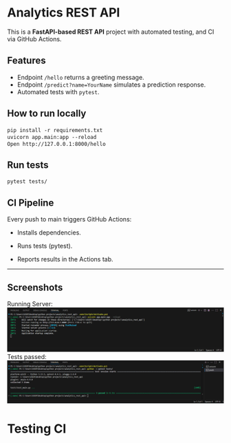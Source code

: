 # Analytics REST API

This is a **FastAPI-based REST API** project with automated testing, and CI via GitHub Actions.

## **Features**
- Endpoint `/hello` returns a greeting message.
- Endpoint `/predict?name=YourName` simulates a prediction response.
- Automated tests with `pytest`.

## **How to run locally**
```plaintext
pip install -r requirements.txt
uvicorn app.main:app --reload
Open http://127.0.0.1:8000/hello
```
## Run tests
```
pytest tests/
```
## CI Pipeline
Every push to main triggers GitHub Actions:

- Installs dependencies.

- Runs tests (pytest).

- Reports results in the Actions tab.
---
## Screenshots
Running Server:
![Running server](./assets/runningserver.png)
Tests passed:
![Tests Passed](./assets/pytest.png)

# Testing CI
